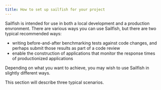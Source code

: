 ```yaml
---
title: How to set up sailfish for your project
---
```


Sailfish is intended for use in both a local development and a production envronment. There are various ways you can use Sailfish, but there are two typical recommended ways:

- writing before-and-after benchmarking tests against code changes, and perhaps submit those results as part of a code review
- enable the construction of applications that monitor the response times of productionized applications

Depending on what you want to achieve, you may wish to use Sailfish in slightly different ways.

This section will describe three typical scenarios.
